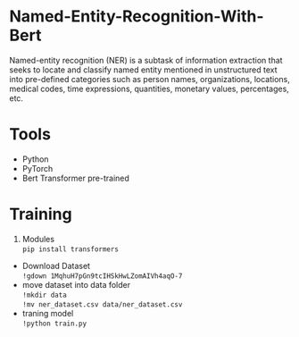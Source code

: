 # Named-Entity-Recognition-With-Bert

Named-entity recognition (NER) is a subtask of information extraction that seeks to locate and classify named entity mentioned
in unstructured text into pre-defined categories such as person names, organizations, locations,
medical codes, time expressions, quantities, monetary values, percentages, etc.

# Tools
- Python 
- PyTorch
- Bert Transformer pre-trained

# Training    
1. Modules    
`pip install transformers`    
- Download Dataset    
  `!gdown 1MqhuH7pGn9tcIHSkHwLZomAIVh4aqO-7`    
- move dataset into data folder   
`!mkdir data`        
`!mv ner_dataset.csv data/ner_dataset.csv`    
- traning model     
`!python train.py`





